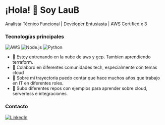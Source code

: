 # ¡Hola! 👋 Soy LauB

Analista Técnico Funcional | Developer Entusiasta | AWS Certified x 3

### Tecnologías principales
![AWS](https://img.shields.io/badge/AWS-232F3E?style=flat&logo=amazonaws&logoColor=white)
![Node.js](https://img.shields.io/badge/Node.js-339933?style=flat&logo=node.js&logoColor=white)
![Python](https://img.shields.io/badge/-Python-3776AB?logo=python&logoColor=white&style=flat)

- 🌱 Estoy entrenando en la nube de aws y gcp. Tambien aprendiendo terraform. 
- 👯 Colaboro en diferentes comunidades tech, especialmente con temas cloud
- 💬 Sobre mi trayectoria puedo contar que hace muchos años que trabajo en IT en diferentes roles.
- 🔭 Subo diferentes repos con ejemplos para aprender sobre cloud, serverless e integraciones.


### Contacto
[![LinkedIn](https://img.shields.io/badge/-LinkedIn-0077B5?logo=linkedin&logoColor=white&style=flat)](https://linkedin.com/in/reinalau)
